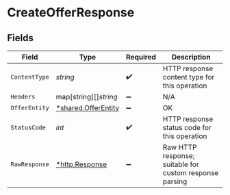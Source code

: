 # CreateOfferResponse


## Fields

| Field                                                            | Type                                                             | Required                                                         | Description                                                      |
| ---------------------------------------------------------------- | ---------------------------------------------------------------- | ---------------------------------------------------------------- | ---------------------------------------------------------------- |
| `ContentType`                                                    | *string*                                                         | :heavy_check_mark:                                               | HTTP response content type for this operation                    |
| `Headers`                                                        | map[string][]*string*                                            | :heavy_minus_sign:                                               | N/A                                                              |
| `OfferEntity`                                                    | [*shared.OfferEntity](../../../pkg/models/shared/offerentity.md) | :heavy_minus_sign:                                               | OK                                                               |
| `StatusCode`                                                     | *int*                                                            | :heavy_check_mark:                                               | HTTP response status code for this operation                     |
| `RawResponse`                                                    | [*http.Response](https://pkg.go.dev/net/http#Response)           | :heavy_minus_sign:                                               | Raw HTTP response; suitable for custom response parsing          |